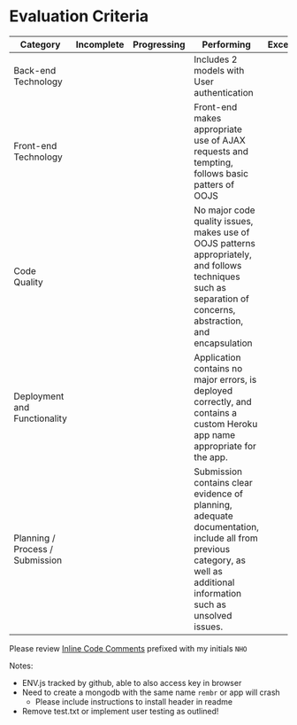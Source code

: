 # Evaluation Criteria

| Category                        | Incomplete                                                                                                                    | Progressing                                                                                                                                                                                           | Performing                                                                                                                                                             | Excelling                                                                                                                                                                                                           |
|---------------------------------|-------------------------------------------------------------------------------------------------------------------------------|-------------------------------------------------------------------------------------------------------------------------------------------------------------------------------------------------------|------------------------------------------------------------------------------------------------------------------------------------------------------------------------|---------------------------------------------------------------------------------------------------------------------------------------------------------------------------------------------------------------------|
| Back-end Technology             |   |   | Includes 2 models with User authentication                                                                                                                             |                                                                                                                                                               |
| Front-end Technology            |   |   | Front-end makes appropriate use of AJAX requests and tempting, follows basic patters of OOJS                                                                           |                                                                                                                                                               |
| Code Quality                    |   |   |  No major code quality issues, makes use of OOJS patterns appropriately, and follows techniques such as separation of concerns, abstraction, and encapsulation                                                                                                                                                                       | |
| Deployment and Functionality    |   |   | Application contains no major errors, is deployed correctly, and contains a custom Heroku app name appropriate for the app.                                            |                                                                                                                                                               |
| Planning / Process / Submission |   |   | Submission contains clear evidence of planning, adequate documentation, include all from previous category, as well as additional information such as unsolved issues. | |                                                                                                                                                            |

Please review [Inline Code Comments](https://github.com/nolds9/rembr/compare/master...feedbac) prefixed with my initials `NHO`




Notes:
- ENV.js tracked by github, able to also access key in browser
- Need to create a mongodb with the same name `rembr` or app will crash
  - Please include instructions to install header in readme
- Remove test.txt or implement user testing as outlined!
